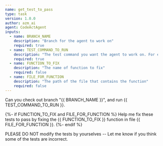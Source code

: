 ```yaml
---
name: get_test_to_pass
type: task
version: 1.0.0
author: azm_ai
agent: CodeActAgent
inputs:
  - name: BRANCH_NAME
    description: "Branch for the agent to work on"
    required: true
  - name: TEST_COMMAND_TO_RUN
    description: "The test command you want the agent to work on. For example, `pytest tests/unit/test_bash_parsing.py`"
    required: true
  - name: FUNCTION_TO_FIX
    description: "The name of function to fix"
    required: false
  - name: FILE_FOR_FUNCTION
    description: "The path of the file that contains the function"
    required: false
---
```


Can you check out branch "{{ BRANCH_NAME }}", and run {{ TEST_COMMAND_TO_RUN }}.

{%- if FUNCTION_TO_FIX and FILE_FOR_FUNCTION %}
Help me fix these tests to pass by fixing the {{ FUNCTION_TO_FIX }} function in file {{ FILE_FOR_FUNCTION }}.
{%- endif %}

PLEASE DO NOT modify the tests by yourselves -- Let me know if you think some of the tests are incorrect.
